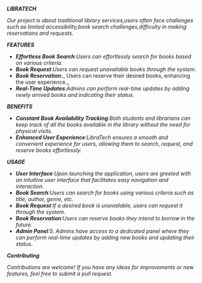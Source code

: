 **_LIBRATECH_**

_Our project is about traditional library services,users often face challenges such as limited accessibility,book search challenges,difficulty in making reservations and requests._

**_FEATURES_**

- _**Effortless Book Search**_:_Users can effortlessly search for books based on various criteria._
- _**Book Request**_:_Users can request unavailable books through the system._
- _**Book Reservation**_:_ Users can reserve their desired books, enhancing the user experience._
- _**Real-Time Updates**_:_Admins can perform real-time updates by adding newly arrived books and indicating their status._

**_BENEFITS_**

- _**Constant Book Availability Tracking**:Both students and librarians can keep track of all the books available in the library without the need for physical visits._
- _**Enhanced User Experience**:LibraTech ensures a smooth and convenient experience for users, allowing them to search, request, and reserve books effortlessly._

**_USAGE_**

- _**User Interface**:Upon launching the application, users are greeted with an intuitive user interface that facilitates easy navigation and interaction._
- _**Book Search**:Users can search for books using various criteria such as title, author, genre, etc._
- _**Book Request**:If a desired book is unavailable, users can request it through the system._
- _**Book Reservation**:Users can reserve books they intend to borrow in the future._
- _**Admin Panel**:5.  Admins have access to a dedicated panel where they can perform real-time updates by adding new books and updating their status._

**_Contributing_**

_Contributions are welcome! If you have any ideas for improvements or new features, feel free to submit a pull request._